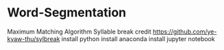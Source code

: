 # Word-Segmentation
Maximum Matching Algorithm
Syllable break
credit https://github.com/ye-kyaw-thu/sylbreak
install python
install anaconda
install jupyter notebook
